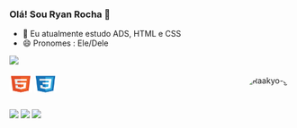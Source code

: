 ### Olá! Sou Ryan Rocha 👋


- 🌱 Eu atualmente estudo ADS, HTML e CSS
- 😄 Pronomes : Ele/Dele

<picture>
<source 
  srcset="https://github-readme-stats.vercel.app/api?username=Raakyo&show_icons=true&theme=dark"
  media="(prefers-color-scheme: dark)"
/>
<source
  srcset="https://github-readme-stats.vercel.app/api?username=Raakyo&show_icons=true"
  media="(prefers-color-scheme: light), (prefers-color-scheme: black)"/source>
<img src="https://github-readme-stats.vercel.app/api?username=Raakyo&show_icons=true" />
</picture>
</div>
<div style="display: inline_block"><br>
  <img align="center" alt="Rafa-HTML" height="30" width="40" src="https://raw.githubusercontent.com/devicons/devicon/master/icons/html5/html5-original.svg">
  <img align="center" alt="Rafa-CSS" height="30" width="40" src="https://raw.githubusercontent.com/devicons/devicon/master/icons/css3/css3-original.svg">
  <img align="right" alt="Raakyo-gif" height="210" style="border-radius:50px;" src="https://cdn.discordapp.com/attachments/880095613423869953/1069735798108327976/Raakyo-Gif.gif">
</div>
  
  ##
  
<div> 
  <a href="https://www.instagram.com/lyon_rocha/" target="_blank"><img src="https://img.shields.io/badge/-Instagram-%23E4405F?style=for-the-badge&logo=instagram&logoColor=white" target="_blank"></a> 
  <a href = "mailto:ryanroch321@gmail.com"><img src="https://img.shields.io/badge/-Gmail-%23333?style=for-the-badge&logo=gmail&logoColor=white" target="_blank"></a>
  <a href="https://www.linkedin.com/in/ryan-r-silva/" target="_blank"><img src="https://img.shields.io/badge/-LinkedIn-%230077B5?style=for-the-badge&logo=linkedin&logoColor=white" target="_blank"></a> 
  
</div>
